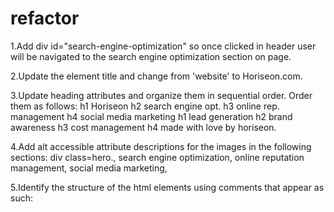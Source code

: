 # refactor
1.Add div id="search-engine-optimization" so once clicked in header user will be navigated to the search engine optimization section on page.

2.Update the element title and change from 'website' to Horiseon.com.

3.Update heading attributes and organize them in sequential order. Order them as follows: 
h1 Horiseon 
h2 search engine opt.
h3 online rep. management
h4 social media marketing
h1 lead generation
h2 brand awareness
h3 cost management
h4 made with love by horiseon.

4.Add alt accessible attribute descriptions for the images in the following sections:
div class=hero.,
search engine optimization, 
online reputation management, 
social media marketing,

5.Identify the structure of the html elements using comments that appear as such: <!-- xyz-->